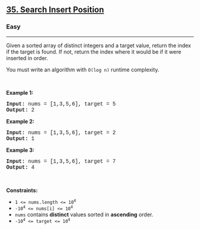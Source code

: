 <h2><a href="https://leetcode.com/problems/search-insert-position/">35. Search Insert Position</a></h2><h3>Easy</h3><hr><div><p>Given a sorted array of distinct integers and a target value, return the index if the target is found. If not, return the index where it would be if it were inserted in order.</p>

<p>You must&nbsp;write an algorithm with&nbsp;<code style="font-family: monospace, Bangla340, sans-serif;">O(log n)</code> runtime complexity.</p>

<p>&nbsp;</p>
<p><strong class="example">Example 1:</strong></p>

<pre style="font-family: SFMono-Regular, Consolas, &quot;Liberation Mono&quot;, Menlo, Courier, monospace, Bangla340, sans-serif;"><strong>Input:</strong> nums = [1,3,5,6], target = 5
<strong>Output:</strong> 2
</pre>

<p><strong class="example">Example 2:</strong></p>

<pre style="font-family: SFMono-Regular, Consolas, &quot;Liberation Mono&quot;, Menlo, Courier, monospace, Bangla340, sans-serif;"><strong>Input:</strong> nums = [1,3,5,6], target = 2
<strong>Output:</strong> 1
</pre>

<p><strong class="example">Example 3:</strong></p>

<pre style="font-family: SFMono-Regular, Consolas, &quot;Liberation Mono&quot;, Menlo, Courier, monospace, Bangla340, sans-serif;"><strong>Input:</strong> nums = [1,3,5,6], target = 7
<strong>Output:</strong> 4
</pre>

<p>&nbsp;</p>
<p><strong>Constraints:</strong></p>

<ul>
	<li><code style="font-family: monospace, Bangla340, sans-serif;">1 &lt;= nums.length &lt;= 10<sup>4</sup></code></li>
	<li><code style="font-family: monospace, Bangla340, sans-serif;">-10<sup>4</sup> &lt;= nums[i] &lt;= 10<sup>4</sup></code></li>
	<li><code style="font-family: monospace, Bangla340, sans-serif;">nums</code> contains <strong>distinct</strong> values sorted in <strong>ascending</strong> order.</li>
	<li><code style="font-family: monospace, Bangla340, sans-serif;">-10<sup>4</sup> &lt;= target &lt;= 10<sup>4</sup></code></li>
</ul>
</div>